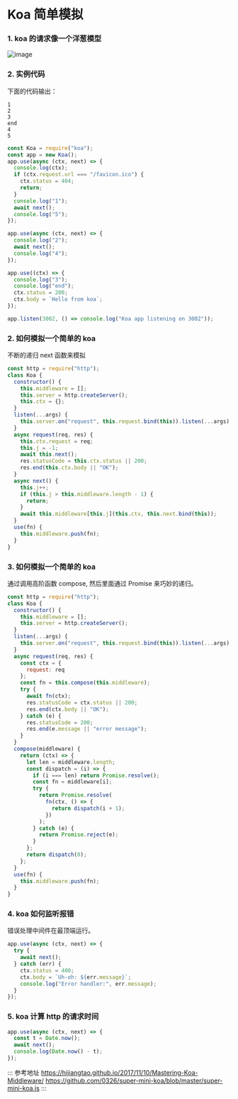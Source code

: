 # Koa 简单模拟

### 1. koa 的请求像一个洋葱模型

![image](https://user-images.githubusercontent.com/32337542/81541634-fe169080-93a5-11ea-8b88-067bb0f8308d.png)

### 2. 实例代码

下面的代码输出：

```
1
2
3
end
4
5
```

```javascript
const Koa = require("koa");
const app = new Koa();
app.use(async (ctx, next) => {
  console.log(ctx);
  if (ctx.request.url === "/favicon.ico") {
    ctx.status = 404;
    return;
  }
  console.log("1");
  await next();
  console.log("5");
});

app.use(async (ctx, next) => {
  console.log("2");
  await next();
  console.log("4");
});

app.use((ctx) => {
  console.log("3");
  console.log("end");
  ctx.status = 200;
  ctx.body = `Hello from koa`;
});

app.listen(3002, () => console.log("Koa app listening on 3002"));
```

### 2. 如何模拟一个简单的 koa

不断的递归 next 函数来模拟

```javascript
const http = require("http");
class Koa {
  constructor() {
    this.middleware = [];
    this.server = http.createServer();
    this.ctx = {};
  }
  listen(...args) {
    this.server.on("request", this.request.bind(this)).listen(...args);
  }
  async request(req, res) {
    this.ctx.request = req;
    this.j = -1;
    await this.next();
    res.statusCode = this.ctx.status || 200;
    res.end(this.ctx.body || "OK");
  }
  async next() {
    this.j++;
    if (this.j > this.middleware.length - 1) {
      return;
    }
    await this.middleware[this.j](this.ctx, this.next.bind(this));
  }
  use(fn) {
    this.middleware.push(fn);
  }
}
```

### 3. 如何模拟一个简单的 koa

通过调用高阶函数 compose, 然后里面通过 Promise 来巧妙的递归。

```javascript
const http = require("http");
class Koa {
  constructor() {
    this.middleware = [];
    this.server = http.createServer();
  }
  listen(...args) {
    this.server.on("request", this.request.bind(this)).listen(...args);
  }
  async request(req, res) {
    const ctx = {
      request: req
    };
    const fn = this.compose(this.middleware);
    try {
      await fn(ctx);
      res.statusCode = ctx.status || 200;
      res.end(ctx.body || "OK");
    } catch (e) {
      res.statusCode = 200;
      res.end(e.message || "error message");
    }
  }
  compose(middleware) {
    return (ctx) => {
      let len = middleware.length;
      const dispatch = (i) => {
        if (i === len) return Promise.resolve();
        const fn = middleware[i];
        try {
          return Promise.resolve(
            fn(ctx, () => {
              return dispatch(i + 1);
            })
          );
        } catch (e) {
          return Promise.reject(e);
        }
      };
      return dispatch(0);
    };
  }
  use(fn) {
    this.middleware.push(fn);
  }
}
```

### 4. koa 如何监听报错

错误处理中间件在最顶端运行。

```javascript
app.use(async (ctx, next) => {
  try {
    await next();
  } catch (err) {
    ctx.status = 400;
    ctx.body = `Uh-oh: ${err.message}`;
    console.log("Error handler:", err.message);
  }
});
```

### 5. koa 计算 http 的请求时间

```javascript
app.use(async (ctx, next) => {
  const t = Date.now();
  await next();
  console.log(Date.now() - t);
});
```

::: 参考地址
https://hijiangtao.github.io/2017/11/10/Mastering-Koa-Middleware/
https://github.com/0326/super-mini-koa/blob/master/super-mini-koa.js
:::
